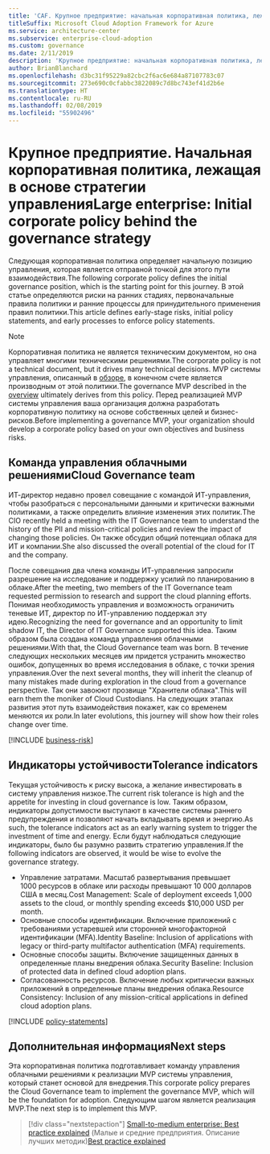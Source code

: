 ```yaml
---
title: 'CAF. Крупное предприятие: начальная корпоративная политика, лежащая в основе стратегии управления'
titleSuffix: Microsoft Cloud Adoption Framework for Azure
ms.service: architecture-center
ms.subservice: enterprise-cloud-adoption
ms.custom: governance
ms.date: 2/11/2019
description: 'Крупное предприятие: начальная корпоративная политика, лежащая в основе стратегии управления.'
author: BrianBlanchard
ms.openlocfilehash: d3bc31f95229a82cbc2f6ac6e684a87107783c07
ms.sourcegitcommit: 273e690c0cfabbc3822089c7d8bc743ef41d2b6e
ms.translationtype: HT
ms.contentlocale: ru-RU
ms.lasthandoff: 02/08/2019
ms.locfileid: "55902496"
---
```

# <a name="large-enterprise-initial-corporate-policy-behind-the-governance-strategy"></a><span data-ttu-id="5041d-103">Крупное предприятие. Начальная корпоративная политика, лежащая в основе стратегии управления</span><span class="sxs-lookup"><span data-stu-id="5041d-103">Large enterprise: Initial corporate policy behind the governance strategy</span></span>

<span data-ttu-id="5041d-104">Следующая корпоративная политика определяет начальную позицию управления, которая является отправной точкой для этого пути взаимодействия.</span><span class="sxs-lookup"><span data-stu-id="5041d-104">The following corporate policy defines the initial governance position, which is the starting point for this journey.</span></span> <span data-ttu-id="5041d-105">В этой статье определяются риски на ранних стадиях, первоначальные правила политики и ранние процессы для принудительного применения правил политики.</span><span class="sxs-lookup"><span data-stu-id="5041d-105">This article defines early-stage risks, initial policy statements, and early processes to enforce policy statements.</span></span>

> [!NOTE]
><span data-ttu-id="5041d-106">Корпоративная политика не является техническим документом, но она управляет многими техническими решениями.</span><span class="sxs-lookup"><span data-stu-id="5041d-106">The corporate policy is not a technical document, but it drives many technical decisions.</span></span> <span data-ttu-id="5041d-107">MVP системы управления, описанный в [обзоре](./overview.md), в конечном счете является производным от этой политики.</span><span class="sxs-lookup"><span data-stu-id="5041d-107">The governance MVP described in the [overview](./overview.md) ultimately derives from this policy.</span></span> <span data-ttu-id="5041d-108">Перед реализацией MVP системы управления ваша организация должна разработать корпоративную политику на основе собственных целей и бизнес-рисков.</span><span class="sxs-lookup"><span data-stu-id="5041d-108">Before implementing a governance MVP, your organization should develop a corporate policy based on your own objectives and business risks.</span></span>

## <a name="cloud-governance-team"></a><span data-ttu-id="5041d-109">Команда управления облачными решениями</span><span class="sxs-lookup"><span data-stu-id="5041d-109">Cloud Governance team</span></span>

<span data-ttu-id="5041d-110">ИТ-директор недавно провел совещание с командой ИТ-управления, чтобы разобраться с персональными данными и критически важными политиками, а также определить влияние изменения этих политик.</span><span class="sxs-lookup"><span data-stu-id="5041d-110">The CIO recently held a meeting with the IT Governance team to understand the history of the PII and mission-critical policies and review the impact of changing those policies.</span></span> <span data-ttu-id="5041d-111">Он также обсудил общий потенциал облака для ИТ и компании.</span><span class="sxs-lookup"><span data-stu-id="5041d-111">She also discussed the overall potential of the cloud for IT and the company.</span></span>

<span data-ttu-id="5041d-112">После совещания два члена команды ИТ-управления запросили разрешение на исследование и поддержку усилий по планированию в облаке.</span><span class="sxs-lookup"><span data-stu-id="5041d-112">After the meeting, two members of the IT Governance team requested permission to research and support the cloud planning efforts.</span></span> <span data-ttu-id="5041d-113">Понимая необходимость управления и возможность ограничить теневые ИТ, директор по ИТ-управлению поддержал эту идею.</span><span class="sxs-lookup"><span data-stu-id="5041d-113">Recognizing the need for governance and an opportunity to limit shadow IT, the Director of IT Governance supported this idea.</span></span> <span data-ttu-id="5041d-114">Таким образом была создана команда управления облачными решениями.</span><span class="sxs-lookup"><span data-stu-id="5041d-114">With that, the Cloud Governance team was born.</span></span> <span data-ttu-id="5041d-115">В течение следующих нескольких месяцев им придется устранить множество ошибок, допущенных во время исследования в облаке, с точки зрения управления.</span><span class="sxs-lookup"><span data-stu-id="5041d-115">Over the next several months, they will inherit the cleanup of many mistakes made during exploration in the cloud from a governance perspective.</span></span> <span data-ttu-id="5041d-116">Так они завоюют прозвище "Хранители облака".</span><span class="sxs-lookup"><span data-stu-id="5041d-116">This will earn them the moniker of Cloud Custodians.</span></span> <span data-ttu-id="5041d-117">На следующих этапах развития этот путь взаимодействия покажет, как со временем меняются их роли.</span><span class="sxs-lookup"><span data-stu-id="5041d-117">In later evolutions, this journey will show how their roles change over time.</span></span>

[!INCLUDE [business-risk](../../../../../includes/cloud-adoption/governance/business-risks.md)]

## <a name="tolerance-indicators"></a><span data-ttu-id="5041d-118">Индикаторы устойчивости</span><span class="sxs-lookup"><span data-stu-id="5041d-118">Tolerance indicators</span></span>

<span data-ttu-id="5041d-119">Текущая устойчивость к риску высока, а желание инвестировать в систему управления низкое.</span><span class="sxs-lookup"><span data-stu-id="5041d-119">The current risk tolerance is high and the appetite for investing in cloud governance is low.</span></span> <span data-ttu-id="5041d-120">Таким образом, индикаторы допустимости выступают в качестве системы раннего предупреждения и позволяют начать вкладывать время и энергию.</span><span class="sxs-lookup"><span data-stu-id="5041d-120">As such, the tolerance indicators act as an early warning system to trigger the investment of time and energy.</span></span> <span data-ttu-id="5041d-121">Если будут наблюдаться следующие индикаторы, было бы разумно развить стратегию управления.</span><span class="sxs-lookup"><span data-stu-id="5041d-121">If the following indicators are observed, it would be wise to evolve the governance strategy.</span></span>

- <span data-ttu-id="5041d-122">Управление затратами. Масштаб развертывания превышает 1000 ресурсов в облаке или расходы превышают 10 000 долларов США в месяц.</span><span class="sxs-lookup"><span data-stu-id="5041d-122">Cost Management: Scale of deployment exceeds 1,000 assets to the cloud, or monthly spending exceeds $10,000 USD per month.</span></span>
- <span data-ttu-id="5041d-123">Основные способы идентификации. Включение приложений с требованиями устаревшей или сторонней многофакторной идентификации (MFA).</span><span class="sxs-lookup"><span data-stu-id="5041d-123">Identity Baseline: Inclusion of applications with legacy or third-party multifactor authentication (MFA) requirements.</span></span>
- <span data-ttu-id="5041d-124">Основные способы защиты. Включение защищенных данных в определенные планы внедрения облака.</span><span class="sxs-lookup"><span data-stu-id="5041d-124">Security Baseline: Inclusion of protected data in defined cloud adoption plans.</span></span>
- <span data-ttu-id="5041d-125">Согласованность ресурсов. Включение любых критически важных приложений в определенные планы внедрения облака.</span><span class="sxs-lookup"><span data-stu-id="5041d-125">Resource Consistency: Inclusion of any mission-critical applications in defined cloud adoption plans.</span></span>

[!INCLUDE [policy-statements](../../../../../includes/cloud-adoption/governance/policy-statements.md)]

## <a name="next-steps"></a><span data-ttu-id="5041d-126">Дополнительная информация</span><span class="sxs-lookup"><span data-stu-id="5041d-126">Next steps</span></span>

<span data-ttu-id="5041d-127">Эта корпоративная политика подготавливает команду управления облачными решениями к реализации MVP системы управления, который станет основой для внедрения.</span><span class="sxs-lookup"><span data-stu-id="5041d-127">This corporate policy prepares the Cloud Governance team to implement the governance MVP, which will be the foundation for adoption.</span></span> <span data-ttu-id="5041d-128">Следующим шагом является реализация MVP.</span><span class="sxs-lookup"><span data-stu-id="5041d-128">The next step is to implement this MVP.</span></span>

> [!div class="nextstepaction"]
> <span data-ttu-id="5041d-129">[Small-to-medium enterprise: Best practice explained](./best-practice-explained.md) (Малые и средние предприятия. Описание лучших методик)</span><span class="sxs-lookup"><span data-stu-id="5041d-129">[Best practice explained](./best-practice-explained.md)</span></span>